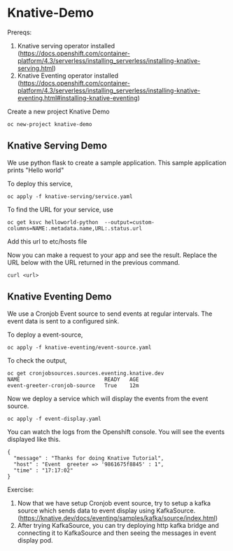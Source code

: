 # Knative-Demo

Prereqs: 
1. Knative serving operator installed (https://docs.openshift.com/container-platform/4.3/serverless/installing_serverless/installing-knative-serving.html)
2. Knative Eventing operator installed (https://docs.openshift.com/container-platform/4.3/serverless/installing_serverless/installing-knative-eventing.html#installing-knative-eventing)

Create a new project Knative Demo
```
oc new-project knative-demo
```

## Knative Serving Demo

We use python flask to create a sample application. This sample application prints "Hello world"

To deploy this service,
```
oc apply -f knative-serving/service.yaml
```

To find the URL for your service, use
```
oc get ksvc helloworld-python  --output=custom-columns=NAME:.metadata.name,URL:.status.url
```
Add this url to etc/hosts file 

Now you can make a request to your app and see the result. Replace the URL below with the URL returned in the previous command.
```
curl <url>
```


## Knative Eventing Demo

We use a Cronjob Event source to send events at regular intervals. The event data is sent to a configured sink. 

To deploy a event-source,
```
oc apply -f knative-eventing/event-source.yaml
```
To check the output, 
```
oc get cronjobsources.sources.eventing.knative.dev
NAME                           READY   AGE
event-greeter-cronjob-source   True    12m
```
Now we deploy a service which will display the events from the event source. 

```
oc apply -f event-display.yaml
```

You can watch the logs from the Openshift console. You will see the events displayed like this.

```
{
  "message" : "Thanks for doing Knative Tutorial",
  "host" : "Event  greeter => '9861675f8845' : 1",
  "time" : "17:17:02" 
}
```

Exercise: 
1. Now that we have setup Cronjob event source, try to setup a kafka source which sends data to event display using KafkaSource. (https://knative.dev/docs/eventing/samples/kafka/source/index.html)
2. After trying KafkaSource, you can try deploying http kafka bridge and connecting it to KafkaSource and then seeing the messages in event display pod. 





